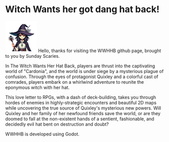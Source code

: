 # Witch Wants her got dang hat back!

![Witch Hat](https://github.com/Sunday-Scaries/witch-hat/blob/main/art/witch.png "A cute witch hat illustration") Hello, thanks for visiting the WWHHB github page, brought to you by Sunday Scaries.

In The Witch Wants Her Hat Back, players are thrust into the captivating world of "Cardonia", and the world is under siege by a mysterious plague of confusion. Through the eyes of protagonist Quixley and a colorful cast of comrades, players embark on a whirlwind adventure to reunite the eponymous witch with her hat.

This love letter to RPGs, with a dash of deck-building, takes you through hordes of enemies in highly-strategic encounters and beautiful 2D maps while uncovering the true source of Quixley's mysterious new powers. Will Quixley and her family of her newfound friends save the world, or are they doomed to fall at the non-existent hands of a sentient, fashionable, and decidedly evil hat bent on destruction and doubt?

WWHHB is developed using Godot.

